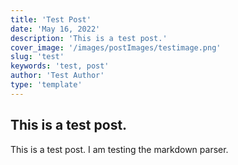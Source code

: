 ```yaml
---
title: 'Test Post'
date: 'May 16, 2022'
description: 'This is a test post.'
cover_image: '/images/postImages/testimage.png'
slug: 'test'
keywords: 'test, post'
author: 'Test Author'
type: 'template'
---
```

## This is a test post.
This is a test post. I am testing the markdown parser.

